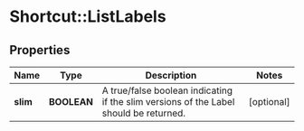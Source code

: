 # Shortcut::ListLabels

## Properties
Name | Type | Description | Notes
------------ | ------------- | ------------- | -------------
**slim** | **BOOLEAN** | A true/false boolean indicating if the slim versions of the Label should be returned. | [optional] 

